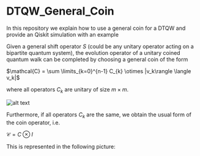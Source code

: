 # DTQW_General_Coin
In this repository we explain how to use a general coin for a DTQW and provide an Qiskit simulation with an example

Given a general shift operator $S$ (could be any unitary operator acting on a bipartite quantum system), the evolution operator of a unitary coined quantum walk can be completed by choosing a general coin of the form

$\mathcal{C} = \sum \limits_{k=0}^{n-1} C_{k} \otimes |v_k\rangle \langle v_k|$

where all operators $C_k$ are unitary of size $m \times m$. 

![alt text](https://github.com/allanwing-qc/DTQW_General_Coin/blob/main/General_Coin_Circuit?raw=true)


Furthermore, if all operators $C_k$ are the same, we obtain the usual form of the coin operator, i.e.

$\mathcal{C} = C \otimes I$


This is represented in the following picture:

